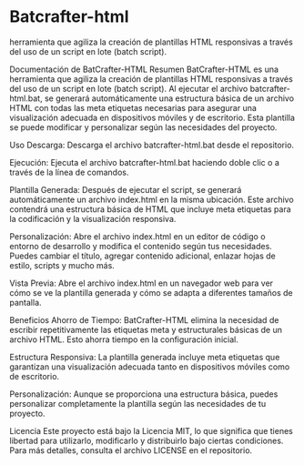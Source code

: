 # Batcrafter-html
herramienta que agiliza la creación de plantillas HTML responsivas a través del uso de un script en lote (batch script).

Documentación de BatCrafter-HTML
Resumen
BatCrafter-HTML es una herramienta que agiliza la creación de plantillas HTML responsivas a través del uso de un script en lote (batch script). Al ejecutar el archivo batcrafter-html.bat, se generará automáticamente una estructura básica de un archivo HTML con todas las meta etiquetas necesarias para asegurar una visualización adecuada en dispositivos móviles y de escritorio. Esta plantilla se puede modificar y personalizar según las necesidades del proyecto.

Uso
Descarga: Descarga el archivo batcrafter-html.bat desde el repositorio.

Ejecución: Ejecuta el archivo batcrafter-html.bat haciendo doble clic o a través de la línea de comandos.

Plantilla Generada: Después de ejecutar el script, se generará automáticamente un archivo index.html en la misma ubicación. Este archivo contendrá una estructura básica de HTML que incluye meta etiquetas para la codificación y la visualización responsiva.

Personalización: Abre el archivo index.html en un editor de código o entorno de desarrollo y modifica el contenido según tus necesidades. Puedes cambiar el título, agregar contenido adicional, enlazar hojas de estilo, scripts y mucho más.

Vista Previa: Abre el archivo index.html en un navegador web para ver cómo se ve la plantilla generada y cómo se adapta a diferentes tamaños de pantalla.

Beneficios
Ahorro de Tiempo: BatCrafter-HTML elimina la necesidad de escribir repetitivamente las etiquetas meta y estructurales básicas de un archivo HTML. Esto ahorra tiempo en la configuración inicial.

Estructura Responsiva: La plantilla generada incluye meta etiquetas que garantizan una visualización adecuada tanto en dispositivos móviles como de escritorio.

Personalización: Aunque se proporciona una estructura básica, puedes personalizar completamente la plantilla según las necesidades de tu proyecto.

Licencia
Este proyecto está bajo la Licencia MIT, lo que significa que tienes libertad para utilizarlo, modificarlo y distribuirlo bajo ciertas condiciones. Para más detalles, consulta el archivo LICENSE en el repositorio.

